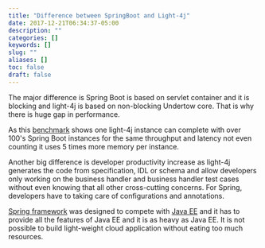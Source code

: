 ```yaml
---
title: "Difference between SpringBoot and Light-4j"
date: 2017-12-21T06:34:37-05:00
description: ""
categories: []
keywords: []
slug: ""
aliases: []
toc: false
draft: false
---
```


The major difference is Spring Boot is based on servlet container and it is blocking
and light-4j is based on non-blocking Undertow core. That is why there is huge gap
in performance. 

As this [benchmark][] shows one light-4j instance can complete with over 100's Spring 
Boot instances for the same throughput and latency not even counting it uses 5 times
more memory per instance.

Another big difference is developer productivity increase as light-4j generates the
code from specification, IDL or schema and allow developers only working on the
business handler and business handler test cases without even knowing that all other
cross-cutting concerns. For Spring, developers have to taking care of configurations
and annotations.

[Spring framework][] was designed to compete with [Java EE][] and it has to provide
all the features of Java EE and it is as heavy as Java EE. It is not possible to
build light-weight cloud application without eating too much resources.

[benchmark]: https://github.com/networknt/microservices-framework-benchmark
[Spring framework]: /architecture/spring-is-bloated/
[Java EE]: /architecture/jee-is-dead/

